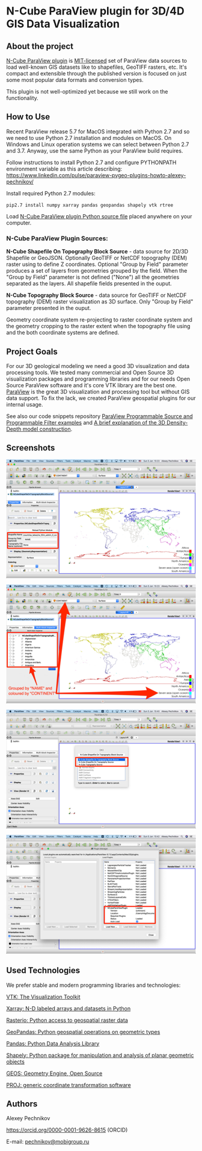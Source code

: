 # N-Cube ParaView plugin for 3D/4D GIS Data Visualization

## About the project

[N-Cube ParaView plugin](NCube/NCubeParaViewPlugin.py) is [MIT-licensed](LICENSE) set of ParaView data sources to load well-known GIS datasets like to shapefiles, GeoTIFF rasters, etc. It's compact and extensible through the published version is focused on just some most popular data formats and conversion types. 

This plugin is not well-optimized yet because we still work on the functionality.

## How to Use

Recent ParaView release 5.7 for MacOS integrated with Python 2.7 and so we need to use Python 2.7 installation and modules on MacOS. On Windows and Linux operation systems we can select between Python 2.7 and 3.7. Anyway, use the same Python as your ParaView build requires.

Follow instructions to install Python 2.7 and configure PYTHONPATH environment variable as this article describing: https://www.linkedin.com/pulse/paraview-pvgeo-plugins-howto-alexey-pechnikov/

Install required Python 2.7 modules:
```
pip2.7 install numpy xarray pandas geopandas shapely vtk rtree
```

Load [N-Cube ParaView plugin Python source file](NCube/NCubeParaViewPlugin.py) placed anywhere on your computer.

### N-Cube ParaView Plugin Sources:

**N-Cube Shapefile On Topography Block Source** - data source for 2D/3D Shapefile or GeoJSON. Optionally GeoTIFF or NetCDF topography (DEM) raster using to define Z coordinates. Optional "Group by Field" parameter produces a set of layers from geometries grouped by the field. When the "Group by Field" parameter is not defined ("None") all the geometries separated as the layers. All shapefile fields presented in the ouput.

**N-Cube Topography Block Source** - data source for GeoTIFF or NetCDF topography (DEM) raster visualization as 3D surface. Only "Group by Field" parameter presented in the ouput.

Geometry coordinate system re-projecting to raster coordinate system and the geometry cropping to the raster extent when the topography file using and the both coordinate systems are defined.

## Project Goals

For our 3D geological modeling we need a good 3D visualization and data processing tools. We tested many commercial and Open Source 3D visualization packages and programming libraries and for our needs Open Source ParaView software and it's core VTK library are the best one. [ParaView](https://www.paraview.org/) is the great 3D visualization and processing tool but without GIS data support. To fix the lack, we created ParaView geospatial plugins for our internal usage.

See also our code snippets repository [ParaView Programmable Source and Programmable Filter examples](https://github.com/mobigroup/gis-snippets/tree/master/ParaView) and [A brief explanation of the 3D Density-Depth model construction](https://www.linkedin.com/pulse/brief-explanation-3d-density-depth-model-construction-pechnikov/).

## Screenshots

![NCubeShapefileOnTopographyBlockSource](screenshots/NCubeShapefileOnTopographyBlockSource1.jpg)

![NCubeShapefileOnTopographyBlockSource](screenshots/NCubeShapefileOnTopographyBlockSource2.jpg)

![Search ParaView Sources for N-Cube Plugin Data Sources](screenshots/NCubeSources.jpg)

![Load ParaView N-Cube Plugin](screenshots/NcubePlugin.jpg)

## Used Technologies

We prefer stable and modern programming libraries and technologies:

[VTK: The Visualization Toolkit](https://vtk.org/)

[Xarray: N-D labeled arrays and datasets in Python](http://xarray.pydata.org/en/stable/)

[Rasterio: Python access to geospatial raster data](https://rasterio.readthedocs.io/en/latest/)

[GeoPandas: Python geospatial operations on geometric types](http://geopandas.org/)

[Pandas: Python Data Analysis Library](https://pandas.pydata.org/)

[Shapely: Python package for manipulation and analysis of planar geometric objects](https://shapely.readthedocs.io/en/latest/project.html)

[GEOS: Geometry Engine, Open Source](https://trac.osgeo.org/geos/)

[PROJ: generic coordinate transformation software](https://proj.org/)

## Authors

Alexey Pechnikov

https://orcid.org/0000-0001-9626-8615 (ORCID)

E-mail: pechnikov@mobigroup.ru
